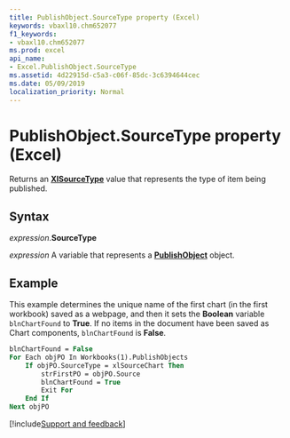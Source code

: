```yaml
---
title: PublishObject.SourceType property (Excel)
keywords: vbaxl10.chm652077
f1_keywords:
- vbaxl10.chm652077
ms.prod: excel
api_name:
- Excel.PublishObject.SourceType
ms.assetid: 4d22915d-c5a3-c06f-85dc-3c6394644cec
ms.date: 05/09/2019
localization_priority: Normal
---
```



# PublishObject.SourceType property (Excel)

Returns an **[XlSourceType](Excel.XlSourceType.md)** value that represents the type of item being published.


## Syntax

_expression_.**SourceType**

_expression_ A variable that represents a **[PublishObject](Excel.PublishObject.md)** object.


## Example

This example determines the unique name of the first chart (in the first workbook) saved as a webpage, and then it sets the **Boolean** variable `blnChartFound` to **True**. If no items in the document have been saved as Chart components, `blnChartFound` is **False**.

```vb
blnChartFound = False 
For Each objPO In Workbooks(1).PublishObjects 
    If objPO.SourceType = xlSourceChart Then 
        strFirstPO = objPO.Source 
        blnChartFound = True 
        Exit For 
    End If 
Next objPO
```




[!include[Support and feedback](~/includes/feedback-boilerplate.md)]